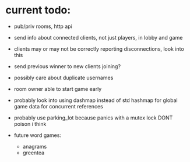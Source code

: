 # current todo:

-   pub/priv rooms, http api

-   send info about connected clients, not just players, in lobby and game

-   clients may or may not be correctly reporting disconnections, look into this

-   send previous winner to new clients joining?

-   possibly care about duplicate usernames

-   room owner able to start game early

-   probably look into using dashmap instead of std hashmap for global game data for concurrent references

-   probably use parking_lot because panics with a mutex lock DONT poison i think

-   future word games:
    -   anagrams
    -   greentea
